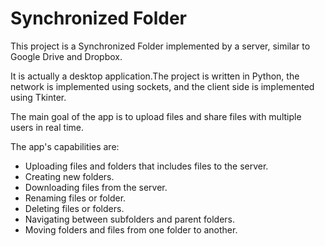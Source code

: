# Synchronized Folder

This project is a Synchronized Folder implemented by a server, similar to Google Drive and Dropbox.

It is actually a desktop application.The project is written in Python, the network is implemented using sockets, and the client side is implemented using Tkinter. 

The main goal of the app is to upload files and share files with multiple users in real time.

The app's capabilities are:
* Uploading files and folders that includes files to the server.
* Creating new folders.
* Downloading files from the server.
* Renaming files or folder.
* Deleting files or folders.
* Navigating between subfolders and parent folders.
* Moving folders and files from one folder to another.
